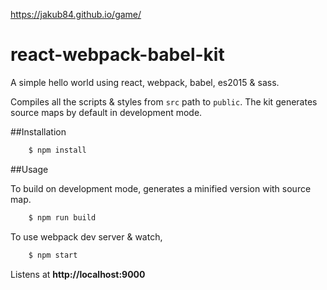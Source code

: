 https://jakub84.github.io/game/

# react-webpack-babel-kit

A simple hello world using react, webpack, babel, es2015 & sass. 

Compiles all the scripts & styles from `src` path to `public`. The kit generates source maps by default in development mode.

##Installation 

```bash
    $ npm install 
```

##Usage

To build on development mode, generates a minified version with source map.

```bash
    $ npm run build
```



To use webpack dev server & watch,

```bash
    $ npm start
```

Listens at **http://localhost:9000** 
